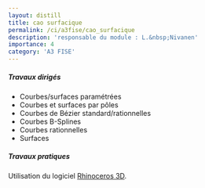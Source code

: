 ```yaml
---
layout: distill
title: cao surfacique
permalink: /ci/a3fise/cao_surfacique
description: 'responsable du module : L.&nbsp;Nivanen'
importance: 4
category: 'A3 FISE'
---
```


##### **Travaux dirigés**

- Courbes/surfaces paramétrées
- Courbes et surfaces par pôles
- Courbes de Bézier standard/rationnelles
- Courbes B-Splines
- Courbes rationnelles
- Surfaces

##### **Travaux pratiques**

Utilisation du logiciel [Rhinoceros 3D](https://www.rhino3d.com/).

